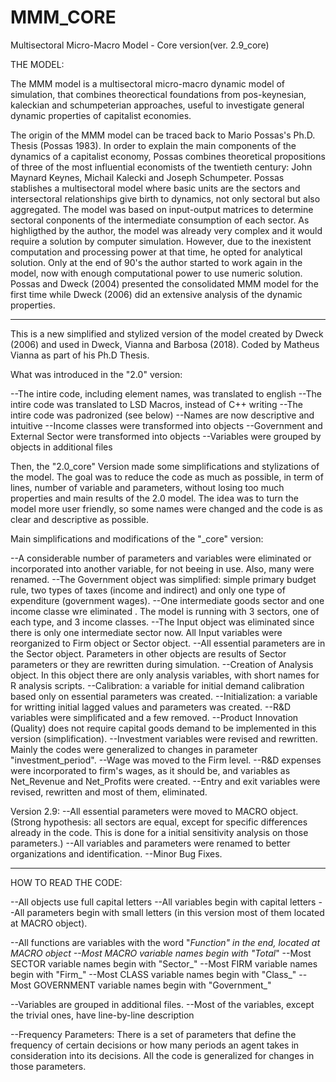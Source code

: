 # MMM_CORE
Multisectoral Micro-Macro Model - Core version(ver. 2.9_core)

THE MODEL:

The MMM model is a multisectoral micro-macro dynamic model of simulation, that combines theorectical foundations from pos-keynesian, kaleckian and schumpeterian
approaches, useful to investigate general dynamic properties of capitalist economies.

The origin of the MMM model can be traced back to Mario Possas's Ph.D. Thesis (Possas 1983). In order to explain the main components of the dynamics of a capitalist economy, Possas combines theoretical propositions of three of the most influential economists of the twentieth century: John Maynard Keynes, Michail Kalecki and Joseph Schumpeter. 
Possas stablishes a multisectoral model where basic units are the sectors and intersectoral relationships give birth to dynamics, not only sectoral but also aggregated. The model was based on input-output matrices to determine sectoral conponents of the intermediate consumption of each sector. 
As highligthed by the author, the model was already very complex and it would require a solution by computer simulation. However, due to the inexistent computation and processing power at that time, he opted for analytical solution. Only at the end of 90's the author started to work again in the model, now with enough computational power to use numeric solution. 
Possas and Dweck (2004) presented the consolidated MMM model for the first time while Dweck (2006) did an extensive analysis of the dynamic properties.

*********************************************************************************************************************************************

This is a new simplified and stylized version of the model created by Dweck (2006) and used in Dweck, Vianna and Barbosa (2018). 
Coded by Matheus Vianna as part of his Ph.D Thesis.

What was introduced in the "2.0" version:

--The intire code, including element names, was translated to english
--The intire code was translated to LSD Macros, instead of C++ writing
--The intire code was padronized (see below)
--Names are now descriptive and intuitive
--Income classes were transformed into objects
--Government and External Sector were transformed into objects
--Variables were grouped by objects in additional files

Then, the "2.0_core" Version made some simplifications and stylizations of the model. 
The goal was to reduce the code as much as possible, in term of lines, number of variable and parameters, without losing too much properties and main results of the 2.0 model.
The idea was to turn the model more user friendly, so some names were changed and the code is as clear and descriptive as possible.

Main simplifications and modifications of the "_core" version:

--A considerable number of parameters and variables were eliminated or incorporated into another variable, for not beeing in use. Also, many were renamed.
--The Government object was simplified: simple primary budget rule, two types of taxes (income and indirect) and only one type of expenditure (government wages). 
--One intermediate goods sector and one income classe wre eliminated . The model is running with 3 sectors, one of each type, and 3 income classes. 
--The Input object was eliminated since there is only one intermediate sector now. All Input variables were reorganized to Firm object or Sector object.
--All essential parameters are in the Sector object. Parameters in other objects are results of Sector parameters or they are rewritten during simulation.
--Creation of Analysis object. In this object there are only analysis variables, with short names for R analysis scripts.
--Calibration: a variable for initial demand calibration based only on essential parameters was created.
--Initialization: a variable for writting initial lagged values and parameters was created.
--R&D variables were simplificated and a few removed. 
--Product Innovation (Quality) does not require capital goods demand to be implemented in this version (simplification).
--Investment variables were revised and rewritten. Mainly the codes were generalized to changes in parameter "investment_period".
--Wage was moved to the Firm level.
--R&D expenses were incorporated to firm's wages, as it should be, and variables as Net_Revenue and Net_Profits were created.
--Entry and exit variables were revised, rewritten and most of them, eliminated.

Version 2.9:
--All essential parameters were moved to MACRO object. (Strong hypothesis: all sectors are equal, except for specific differences already in the code. This is done for a initial sensitivity analysis on those parameters.)
--All variables and parameters were renamed to better organizations and identification.
--Minor Bug Fixes.

*********************************************************************************************************************************************

HOW TO READ THE CODE:

--All objects use full capital letters
--All variables begin with capital letters
--All parameters begin with small letters (in this version most of them located at MACRO object).

--All functions are variables with the word "_Function" in the end, located at MACRO object
--Most MACRO variable names begin with "Total_"
--Most SECTOR variable names begin with "Sector_"
--Most FIRM variable names begin with "Firm_"
--Most CLASS variable names begin with "Class_"
--Most GOVERNMENT variable names begin with "Government_"

--Variables are grouped in additional files. 
--Most of the variables, except the trivial ones, have line-by-line description

--Frequency Parameters: 
There is a set of parameters that define the frequency of certain decisions or how many periods an agent takes in consideration into its decisions.
All the code is generalized for changes in those parameters.


